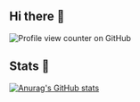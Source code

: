 ## Hi there 👋

![Profile view counter on GitHub](https://komarev.com/ghpvc/?username=BusinessMarketingWithNika)

<!--
**BusinessMarketingWithNika/BusinessMarketingWithNika** is a ✨ _special_ ✨ repository because its `README.md` (this file) appears on your GitHub profile.

Here are some ideas to get you started:

- 🔭 I’m currently working on ...
- 🌱 I’m currently learning ...
- 👯 I’m looking to collaborate on ...
- 🤔 I’m looking for help with ...
- 💬 Ask me about ...
- 📫 How to reach me: ...
- 😄 Pronouns: ...
- ⚡ Fun fact: ...
-->
## Stats 👋

[![Anurag's GitHub stats](https://github-readme-stats.vercel.app/api?username=businessmarketingwithnika&show=_icons=true&theme=radical,reviews,discussions_started,discussions_answered,prs_merged,prs_merged_percentage)](https://github.com/BusinessMarketingWithNika/github-readme-stats)
